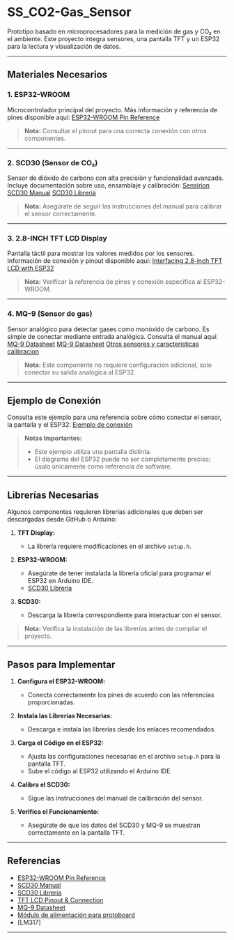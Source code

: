 # SS_CO2-Gas_Sensor

Prototipo basado en microprocesadores para la medición de gas y CO₂ en el ambiente. Este proyecto integra sensores, una pantalla TFT y un ESP32 para la lectura y visualización de datos.

---

## **Materiales Necesarios**

### **1. ESP32-WROOM**
Microcontrolador principal del proyecto. Más información y referencia de pines disponible aquí:
[ESP32-WROOM Pin Reference](https://lastminuteengineers.com/esp32-pinout-reference/)

> **Nota:** Consultar el pinout para una correcta conexión con otros componentes.

---

### **2. SCD30 (Sensor de CO₂)**
Sensor de dióxido de carbono con alta precisión y funcionalidad avanzada. Incluye documentación sobre uso, ensamblaje y calibración:
[Sensirion SCD30 Manual](https://sensirion.com/products/catalog/SCD30)
[SCD30 Libreria](https://github.com/Sensirion/arduino-i2c-scd30/tree/master/pinouts)

> **Nota:** Asegúrate de seguir las instrucciones del manual para calibrar el sensor correctamente.

---

### **3. 2.8-INCH TFT LCD Display**
Pantalla táctil para mostrar los valores medidos por los sensores. Información de conexión y pinout disponible aquí:
[Interfacing 2.8-inch TFT LCD with ESP32](https://electropeak.com/learn/interfacing-2-8-inch-tft-lcd-touch-screen-with-esp32/)

> **Nota:** Verificar la referencia de pines y conexión específica al ESP32-WROOM.

---

### **4. MQ-9 (Sensor de gas)**
Sensor analógico para detectar gases como monóxido de carbono. Es simple de conectar mediante entrada analógica. Consulta el manual aquí:
[MQ-9 Datasheet](https://www.pololu.com/file/0J314/MQ9.pdf)
[MQ-9 Datasheet](https://www.electronicoscaldas.com/datasheet/MQ-9_Hanwei.pdf?srsltid=AfmBOoqJuYeODnqje9ZiwBc63UbbHD0YJeurQ5MU0pAK_PhJCSdb5fEC)
[Otros sensores y caracteristicas](https://www.luisllamas.es/arduino-detector-gas-mq/)
[calibracion](https://electropeak.com/learn/how-to-calibrate-and-use-mq9-gas-sensor-w-arduino/)

> **Nota:** Este componente no requiere configuración adicional, solo conectar su salida analógica al ESP32.

---

## **Ejemplo de Conexión**
Consulta este ejemplo para una referencia sobre cómo conectar el sensor, la pantalla y el ESP32:
[Ejemplo de conexión](https://www.14core.com/wiring-senserion-scd30-co2-sensor-in-esp32-tft-display/)

> **Notas Importantes:**
> - Este ejemplo utiliza una pantalla distinta. 
> - El diagrama del ESP32 puede no ser completamente preciso; úsalo únicamente como referencia de software.

---

## **Librerías Necesarias**

Algunos componentes requieren librerías adicionales que deben ser descargadas desde GitHub o Arduino:

1. **TFT Display:**
   - La librería requiere modificaciones en el archivo `setup.h`.
   
2. **ESP32-WROOM:**
   - Asegúrate de tener instalada la librería oficial para programar el ESP32 en Arduino IDE.
   - [SCD30 Libreria](https://github.com/Sensirion/arduino-i2c-scd30/tree/master/pinouts)
   
3. **SCD30:**
   - Descarga la librería correspondiente para interactuar con el sensor.

> **Nota:** Verifica la instalación de las librerías antes de compilar el proyecto.

---

## **Pasos para Implementar**
1. **Configura el ESP32-WROOM:**
   - Conecta correctamente los pines de acuerdo con las referencias proporcionadas.
   
2. **Instala las Librerías Necesarias:**
   - Descarga e instala las librerías desde los enlaces recomendados.
   
3. **Carga el Código en el ESP32:**
   - Ajusta las configuraciones necesarias en el archivo `setup.h` para la pantalla TFT.
   - Sube el código al ESP32 utilizando el Arduino IDE.

4. **Calibra el SCD30:**
   - Sigue las instrucciones del manual de calibración del sensor.

5. **Verifica el Funcionamiento:**
   - Asegúrate de que los datos del SCD30 y MQ-9 se muestran correctamente en la pantalla TFT.

---

## **Referencias**
- [ESP32-WROOM Pin Reference](https://lastminuteengineers.com/esp32-pinout-reference/)
- [SCD30 Manual](https://sensirion.com/products/catalog/SCD30)
- [SCD30 Libreria](https://github.com/Sensirion/arduino-i2c-scd30/tree/master/pinouts)
- [TFT LCD Pinout & Connection](https://electropeak.com/learn/interfacing-2-8-inch-tft-lcd-touch-screen-with-esp32/)
- [MQ-9 Datasheet](https://www.pololu.com/file/0J314/MQ9.pdf)
- [Módulo de alimentación para protoboard](https://www.electronicadiy.com/products/modulo-de-alimentacion-para-protoboard-3-3v-5v-usb)
- [LM317]
---